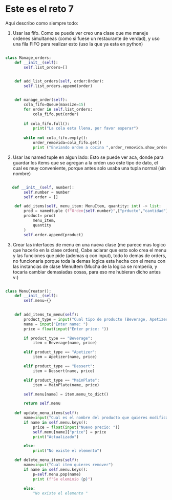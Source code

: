 # Este es el reto 7

Aqui describo como siempre todo: 

1. Usar las fifo. Como se puede ver creo una clase que me maneje ordenes simultaneas (como si fuese un restaurante de verdad), y uso una fila FIFO para realizar esto (uso la que ya esta en python)
```python

class Manage_orders:
    def __init__(self):
        self.list_orders=[]

    
    def add_list_orders(self, order:Order):
        self.list_orders.append(order)


    def manage_order(self):
        cola_fifo=Queue(maxsize=15)
        for order in self.list_orders:
            cola_fifo.put(order)
        
        if cola_fifo.full():
            print("La cola esta llena, por favor esperar")
        
        while not cola_fifo.empty():
            order_removida=cola_fifo.get()
            print ("Enviando orden a cocina ",order_removida.show_order())

```
2. Usar las named tuple en algun lado:
Esto se puede ver aca, donde para guardar los items que se agregan a la orden uso este tipo de dato, el cual es muy conveniente, porque antes solo usaba una tupla normal (sin nombre)
```python

   def __init__(self, number):
        self.number = number
        self.order = []

    def add_items(self, menu_item: MenuItem, quantity: int) -> list:
        prod = namedtuple (f"Orden{self.number}",["prducto","cantidad"]) ##Aqui esta la named tuple, la uso para añadir los objetos al menu
        product= prod( 
            menu_item,
            quantity        
        )
        self.order.append(product)
```
3. Crear las interfaces de menu en una nueva clase (me parece mas logico que hacerlo en la clase orders), Cabe aclarar que esto solo crea el menu y las funciones que pide (ademas q con input), todo lo demas de orders, no funcionaria porque toda la demas logica esta hecha con el menu con las instancias de clase MenuItem (Mucha de la logica se romperia, y tocaria cambiar demasiadas cosas, para eso me hubieran dicho antes v:) 
```python

class MenuCreator():
    def __init__(self):
        self.menu={}
    

    def add_items_to_menu(self):
        product_type = input("Cual tipo de producto (Beverage, Apetizer, Dessert, MainPlate): ")
        name = input("Enter name: ")
        price = float(input("Enter price: "))

        if product_type == "Beverage":
            item = Beverage(name, price)

        elif product_type == "Apetizer":
            item = Apetizer(name, price)

        elif product_type == "Dessert":
            item = Dessert(name, price)

        elif product_type == "MainPlate":
            item = MainPlate(name, price)

        self.menu[name] = item.menu_to_dict()

        return self.menu
    
    def update_menu_items(self):
        name=input("Cual es el nombre del producto que quieres modificar")
        if name in self.menu.keys():
            price = float(input("Nuevo precio: "))
            self.menu[name]["price"] = price
            print("Actualizado")

        else: 
            print("No existe el elemento")

    def delete_menu_items(self):
        name=input("Cual item quieres remover")
        if name in self.menu.keys():
            p=self.menu.pop(name)
            print (f"Se eleminio {p}")
        
        else:
            "No existe el elemento "
```
